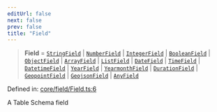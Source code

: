 ```yaml
---
editUrl: false
next: false
prev: false
title: "Field"
---
```


> **Field** = [`StringField`](/reference/_dpkit/core/stringfield/) \| [`NumberField`](/reference/_dpkit/core/numberfield/) \| [`IntegerField`](/reference/_dpkit/core/integerfield/) \| [`BooleanField`](/reference/_dpkit/core/booleanfield/) \| [`ObjectField`](/reference/_dpkit/core/objectfield/) \| [`ArrayField`](/reference/_dpkit/core/arrayfield/) \| [`ListField`](/reference/_dpkit/core/listfield/) \| [`DateField`](/reference/_dpkit/core/datefield/) \| [`TimeField`](/reference/_dpkit/core/timefield/) \| [`DatetimeField`](/reference/_dpkit/core/datetimefield/) \| [`YearField`](/reference/_dpkit/core/yearfield/) \| [`YearmonthField`](/reference/_dpkit/core/yearmonthfield/) \| [`DurationField`](/reference/_dpkit/core/durationfield/) \| [`GeopointField`](/reference/_dpkit/core/geopointfield/) \| [`GeojsonField`](/reference/_dpkit/core/geojsonfield/) \| [`AnyField`](/reference/_dpkit/core/anyfield/)

Defined in: [core/field/Field.ts:6](https://github.com/datisthq/dpkit/blob/5891634de8175d14853313e208ffbae144fd78eb/core/field/Field.ts#L6)

A Table Schema field
